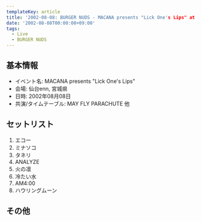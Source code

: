 ```yaml
---
templateKey: article
title: '2002-08-08: BURGER NUDS - MACANA presents "Lick One's Lips" at 仙台enn'
date: '2002-08-08T00:00:00+09:00'
tags:
  - Live
  - BURGER NUDS
---
```

## 基本情報

* イベント名: MACANA presents "Lick One's Lips"
* 会場: 仙台enn, 宮城県
* 日時: 2002年08月08日
* 共演/タイムテーブル: MAY FLY PARACHUTE 他

## セットリスト

1. エコー
1. ミナソコ
1. タネリ
1. ANALYZE
1. 火の凛
1. 冷たい水
1. AM4:00
1. ハウリングムーン

## その他
